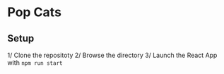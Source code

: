 # Pop Cats

## Setup

1/ Clone the repositoty
2/ Browse the directory
3/ Launch the React App with `npm run start`
